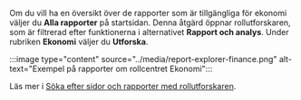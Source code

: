 Om du vill ha en översikt över de rapporter som är tillgängliga för ekonomi väljer du **Alla rapporter** på startsidan. Denna åtgärd öppnar rollutforskaren, som är filtrerad efter funktionerna i alternativet **Rapport och analys**. Under rubriken **Ekonomi** väljer du **Utforska**.

:::image type="content" source="../media/report-explorer-finance.png" alt-text="Exempel på rapporter om rollcentret Ekonomi":::

Läs mer i [Söka efter sidor och rapporter med rollutforskaren](../ui-role-explorer.md).